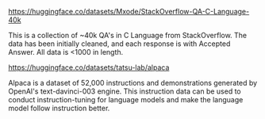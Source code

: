 https://huggingface.co/datasets/Mxode/StackOverflow-QA-C-Language-40k

This is a collection of ~40k QA's in C Language from StackOverflow. The data has been initially cleaned, and each response is with Accepted Answer. All data is <1000 in length.


https://huggingface.co/datasets/tatsu-lab/alpaca

Alpaca is a dataset of 52,000 instructions and demonstrations generated by OpenAI's text-davinci-003 engine. 
This instruction data can be used to conduct instruction-tuning for language models and make the language model follow instruction better.

